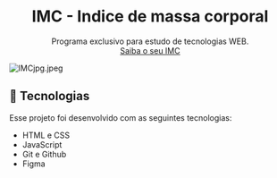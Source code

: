 <h1 align="center"> IMC - Indice de massa corporal </h1>

<p align="center">
Programa exclusivo para estudo de tecnologias WEB.<br>
<a href="https://gabrielliima2.github.io/IMC/" target="_blank">Saiba o seu IMC</a>
</p>
<img src="https://img.hotimg.com/IMCjpg.jpeg" alt="IMCjpg.jpeg" border="0" />



## 🚀 Tecnologias

Esse projeto foi desenvolvido com as seguintes tecnologias:

- HTML e CSS
- JavaScript
- Git e Github
- Figma
